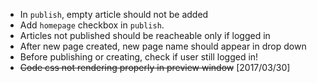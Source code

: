
- In `publish`, empty article should not be added
- Add `homepage` checkbox in `publish`.
- Articles not published should be reacheable only if logged in
- After new page created, new page name should appear in drop down
- Before publishing or creating, check if user still logged in!
- ~~Code css not rendering properly in preview window~~ [2017/03/30]
